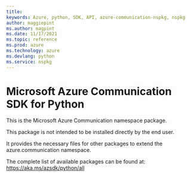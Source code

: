 ```yaml
---
title: 
keywords: Azure, python, SDK, API, azure-communication-nspkg, nspkg
author: maggiepint
ms.author: magpint
ms.date: 11/17/2021
ms.topic: reference
ms.prod: azure
ms.technology: azure
ms.devlang: python
ms.service: nspkg
---
```


# Microsoft Azure Communication SDK for Python

This is the Microsoft Azure Communication namespace package.

This package is not intended to be installed directly by the end user.

It provides the necessary files for other packages to extend the
azure.communication namespace.

The complete list of available packages can be found at:
https://aka.ms/azsdk/python/all

